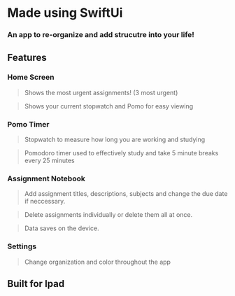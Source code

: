 # Made using SwiftUi
### An app to re-organize and add strucutre into your life!

## Features 

### Home Screen

> Shows the most urgent assignments! (3 most urgent) 

> Shows your current stopwatch and Pomo for easy viewing


### Pomo Timer

> Stopwatch to measure how long you are working and studying

> Pomodoro timer used to effectively study and take 5 minute breaks every 25 minutes


### Assignment Notebook 

> Add assignment titles, descriptions, subjects and change the due date if neccessary. 

> Delete assignments individually or delete them all at once. 

> Data saves on the device.


### Settings 

> Change organization and color throughout the app

## Built for Ipad

